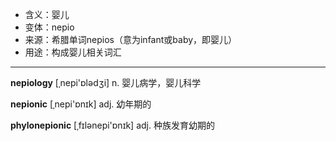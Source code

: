 - <span class="definition">含义：婴儿</span>
- <span class="definition">变体：nepio</span>
- <span class="definition">来源：希腊单词nepios（意为infant或baby，即婴儿）</span>
- <span class="definition">用途：构成婴儿相关词汇</span>

---

<span class="vocabulary">**nepiology**</span> [ˌnepi'ɒlәdʒi] n. 婴儿病学，婴儿科学

<span class="vocabulary">**nepionic**</span> [ˌnepi'ɒnɪk] adj. 幼年期的

<span class="vocabulary">**phylonepionic**</span> [ˌfɪlәnepi'ɒnɪk] adj. 种族发育幼期的

